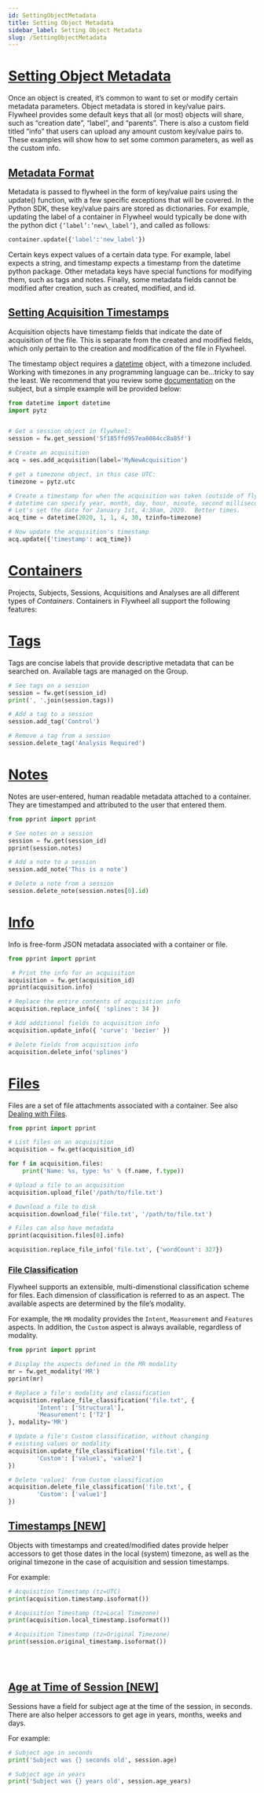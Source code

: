 ```yaml
---
id: SettingObjectMetadata
title: Setting Object Metadata
sidebar_label: Setting Object Metadata
slug: /SettingObjectMetadata
---
```

[Setting Object Metadata](#h_01ENTAND25V6KBEZA7JJFTNAWY)
========================================================

Once an object is created, it’s common to want to set or modify certain metadata parameters. Object metadata is stored in key/value pairs. Flywheel provides some default keys that all (or most) objects will share, such as “creation date”, “label”, and “parents”. There is also a custom field titled “info” that users can upload any amount custom key/value pairs to. These examples will show how to set some common parameters, as well as the custom info.

[Metadata Format](#h_01ENTAPFZY8N3GVFJ3CCFG7JBZ)
------------------------------------------------

Metadata is passed to flywheel in the form of key/value pairs using the update() function, with a few specific exceptions that will be covered. In the Python SDK, these key/value pairs are stored as dictionaries. For example, updating the label of a container in Flywheel would typically be done with the python dict `{‘label’:’new\_label’}`, and called as follows:
```python
container.update({'label':'new_label'})
```
Certain keys expect values of a certain data type. For example, label expects a string, and timestamp expects a timestamp from the datetime python package. Other metadata keys have special functions for modifying them, such as tags and notes. Finally, some metadata fields cannot be modified after creation, such as created, modified, and id.

[Setting Acquisition Timestamps](#h_01ENTAWGDA7MHBE4KVWPRNCC24)
---------------------------------------------------------------

Acquisition objects have timestamp fields that indicate the date of acquisition of the file. This is separate from the created and modified fields, which only pertain to the creation and modification of the file in Flywheel.

The timestamp object requires a [datetime](https://docs.python.org/3.3/library/datetime.html) object, with a timezone included. Working with timezones in any programming language can be…tricky to say the least. We recommend that you review some [documentation](https://howchoo.com/g/ywi5m2vkodk/working-with-datetime-objects-and-timezones-in-python#enter-timezones) on the subject, but a simple example will be provided below:
```python
from datetime import datetime
import pytz


# Get a session object in flywheel:
session = fw.get_session('5f185ffd957ea0084cc8a85f')

# Create an acquisition
acq = ses.add_acquisition(label='MyNewAcquisition')

# get a timezone object, in this case UTC:
timezone = pytz.utc

# Create a timestamp for when the acquisition was taken (outside of flywheel)
# datetime can specify year, month, day, hour, minute, second millisecond, and timezone:
# Let's set the date for January 1st, 4:30am, 2020.  Better times.
acq_time = datetime(2020, 1, 1, 4, 30, tzinfo=timezone)

# Now update the acquisition's timestamp
acq.update({'timestamp': acq_time})
```
[Containers](#h_01ENTAW1RW02WNHY67PZDCXG3F)
===========================================

Projects, Subjects, Sessions, Acquisitions and Analyses are all different types of *Containers*. Containers in Flywheel all support the following features:

[Tags](#h_01ENTAWVZA0NGNFP3N26TF6A8Z)
=====================================

Tags are concise labels that provide descriptive metadata that can be searched on. Available tags are managed on the Group.
```python
# See tags on a session
session = fw.get(session_id)
print(', '.join(session.tags))

# Add a tag to a session
session.add_tag('Control')

# Remove a tag from a session
session.delete_tag('Analysis Required')
```
[Notes](#h_01ENTAX5NMT6MCEA1DKX7JNPMR)
======================================

Notes are user-entered, human readable metadata attached to a container. They are timestamped and attributed to the user that entered them.
```python
from pprint import pprint

# See notes on a session
session = fw.get(session_id)
pprint(session.notes)

# Add a note to a session
session.add_note('This is a note')

# Delete a note from a session
session.delete_note(session.notes[0].id)
```
[Info](#h_01ENTAXDF5TYWMFB49QYKCBSDY)
=====================================

Info is free-form JSON metadata associated with a container or file.
```python
from pprint import pprint

 # Print the info for an acquisition
acquisition = fw.get(acquisition_id)
pprint(acquisition.info)

# Replace the entire contents of acquisition info
acquisition.replace_info({ 'splines': 34 })

# Add additional fields to acquisition info
acquisition.update_info({ 'curve': 'bezier' })

# Delete fields from acquisition info
acquisition.delete_info('splines')
```
[Files](#h_01ENTAXNGZ19XZK1KET53CEVC1)
======================================

Files are a set of file attachments associated with a container. See also [Dealing with Files](python_sdk_with_r.html#dealing-with-files).
```python
from pprint import pprint

# List files on an acquisition
acquisition = fw.get(acquisition_id)

for f in acquisition.files:
    print('Name: %s, type: %s' % (f.name, f.type))

# Upload a file to an acquisition
acquisition.upload_file('/path/to/file.txt')

# Download a file to disk
acquisition.download_file('file.txt', '/path/to/file.txt')

# Files can also have metadata
pprint(acquisition.files[0].info)

acquisition.replace_file_info('file.txt', {'wordCount': 327})
```
### [File Classification](#h_01ENTAY0A5P62EHDW8ZFWC785X)

Flywheel supports an extensible, multi-dimenstional classification scheme for files. Each dimension of classification is referred to as an aspect. The available aspects are determined by the file’s modality.

For example, the `MR` modality provides the `Intent`, `Measurement` and `Features` aspects. In addition, the `Custom` aspect is always available, regardless of modality.
```python
from pprint import pprint

# Display the aspects defined in the MR modality
mr = fw.get_modality('MR')
pprint(mr)

# Replace a file's modality and classification
acquisition.replace_file_classification('file.txt', {
        'Intent': ['Structural'],
        'Measurement': ['T2']
}, modality='MR')

# Update a file's Custom classification, without changing
# existing values or modality
acquisition.update_file_classification('file.txt', {
        'Custom': ['value1', 'value2']
})

# Delete 'value1' from Custom classification
acquisition.delete_file_classification('file.txt', {
        'Custom': ['value1']
})
```
[Timestamps [NEW]](#h_01ENTAYC8DS88FBBGVJV4SXK7P)
-------------------------------------------------

Objects with timestamps and created/modified dates provide helper accessors to get those dates in the local (system) timezone, as well as the original timezone in the case of acquisition and session timestamps.

For example:
```python
# Acquisition Timestamp (tz=UTC)
print(acquisition.timestamp.isoformat())

# Acquisition Timestamp (tz=Local Timezone)
print(acquisition.local_timestamp.isoformat())

# Acquisition Timestamp (tz=Original Timezone)
print(session.original_timestamp.isoformat())
```
###  

[Age at Time of Session [NEW]](#h_01ENTAYQZ3C5JK22RDGVG1WHY3)
-------------------------------------------------------------

Sessions have a field for subject age at the time of the session, in seconds. There are also helper accessors to get age in years, months, weeks and days.

For example:
```python
# Subject age in seconds
print('Subject was {} seconds old', session.age)

# Subject age in years
print('Subject was {} years old', session.age_years)
```